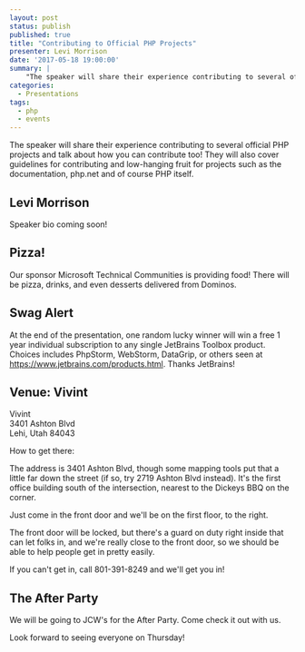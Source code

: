 ```yaml
---
layout: post
status: publish
published: true
title: "Contributing to Official PHP Projects"
presenter: Levi Morrison
date: '2017-05-18 19:00:00'
summary: |
    "The speaker will share their experience contributing to several official PHP projects and talk about how you can contribute too! They will also cover guidelines for contributing and low-hanging fruit for projects such as the documentation, php.net and of course PHP itself."
categories:
  - Presentations
tags:
  - php
  - events
---
```


The speaker will share their experience contributing to several official PHP projects and talk about how you can contribute too! They will also cover guidelines for contributing and low-hanging fruit for projects such as the documentation, php.net and of course PHP itself.

## Levi Morrison

Speaker bio coming soon!

## Pizza!

Our sponsor Microsoft Technical Communities is providing food! There will be pizza, drinks, and even desserts delivered from Dominos.

## Swag Alert

At the end of the presentation, one random lucky winner will win a free 1 year individual subscription to any single JetBrains Toolbox product. Choices includes PhpStorm, WebStorm, DataGrip, or others seen at https://www.jetbrains.com/products.html. Thanks JetBrains!

## Venue: Vivint

Vivint<br/>
3401 Ashton Blvd<br/>
Lehi, Utah 84043

How to get there:

The address is 3401 Ashton Blvd, though some mapping tools put that a little far down the street (if so, try 2719 Ashton Blvd instead). It's the first office building south of the intersection, nearest to the Dickeys BBQ on the corner.

Just come in the front door and we'll be on the first floor, to the right.

The front door will be locked, but there's a guard on duty right inside that can let folks in, and we're really close to the front door, so we should be able to help people get in pretty easily.

If you can't get in, call 801-391-8249 and we'll get you in!

## The After Party

We will be going to JCW's for the After Party. Come check it out with us.

Look forward to seeing everyone on Thursday!
